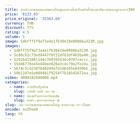 ```yaml
---
title: อ่างล้างจานสแตนเลสขนาดใหญ่แบบรวงผึ้งรังไหมรังผึ้งทองคำสีขาวดำแบบบูรณาการ304
price: '8133.65'
price_original: '35363.69'
currency: THB
discount: 77%
rating: 4.5
volume: 5
image: Sdbfff5f9af3a4e1fb30419e09866a323R.jpg
images:
  - Sdbfff5f9af3a4e1fb30419e09866a323R.jpg
  - Sc80c02c73ed9447f8f22df63df465ba4H.jpg
  - S292b415881144c76939343dc0707ceccc.jpg
  - S5d46778ea5e44bee826a3c4c79e2fe24u.jpg
  - S674c5cd2307840289afd1d6165e8450bE.jpg
  - S9b1187e5a9894b1f9254f7b185d1672ea.jpg
video: 4000182940008.mp4
categories:
  - name: การปรับปรุงบ้าน
    slug: การปร-บปร-งบ-าน
  - name: ห้องครัวตารางการแข่งขัน
    slug: องคร-วตารางการแข-งข
slug: างล-างจานสแตนเลสขนาดใหญ-แบบรวงผ-งร-งไหมร
encode: ooZheaO
lang: th
---
```

  